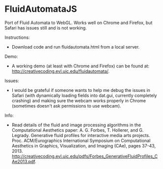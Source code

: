 # FluidAutomataJS
Port of Fluid Automata to WebGL. Works well on Chrome and Firefox, but Safari has issues still and is not working.

Instructions:

- Download code and run fluidautomata.html from a local server. 

Demo: 

- A working demo (at least with Chrome and Firefox) can be found at: http://creativecoding.evl.uic.edu/fluidautomata/.

Issues: 

- I would be grateful if someone wants to help me debug the issues in Safari (with dynamically loading fields into dat.gui, currently completely crashing) and making sure the webcam works properly in Chrome (sometimes doesn't ask permissions to use webcam).

Info:

- Read details of the fluid and image processing algorithms in the Computational Aesthetics paper: A. G. Forbes, T. Hollerer, and G. Legrady. Generative fluid profiles for interactive media arts projects. Proc. ACM/Eurographics International Symposium on Computational Aesthetics in Graphics, Visualization, and Imaging (CAe), pages 37-43, 2013. http://creativecoding.evl.uic.edu/pdfs/Forbes_GenerativeFluidProfiles_CAe2013.pdf. 



